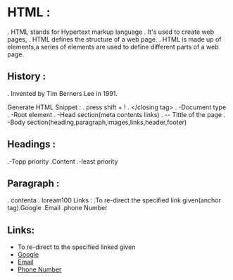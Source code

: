 # HTML :
. HTML stands for Hypertext markup language 
. It's used to create web pages,
. HTML defines the structure of a web page.
. HTML is made up of elements,a series of elements are used to define different parts of a web page.

 ## History :
. Invented by Tim Berners Lee in 1991.

Generate HTML Snippet :
. press shift + !
. <oppening tag></closing tag>
. -Document type
. -Root element
. -Head section(meta contents links)
. -<tittle>- Tittle of the page
. -Body
 section(heading,paragraph,images,links,header,footer)

  ## Headings :
 .-Topp priority
 .Content
 .-least priority

 ## Paragraph :
 . contenta
 . loream100
 Links :
 .To re-direct the specified link given(anchor tag).Google
 .Email
 .phone Number
## Links:
- To re-direct to the specified linked given
- <a href="https://www.google.com">Google</a>
- <a href="mailto:example@example.com">Email</a>
- <a href="tel:1234567890">Phone Number</a>